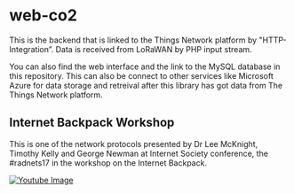 # web-co2
This is the backend that is linked to the Things Network platform by "HTTP-Integration”. 
Data is received from LoRaWAN by PHP input stream. 

You can also find the web interface and the link to the MySQL database in this repository.
This can also be connect to other services like Microsoft Azure for data storage and retreival
after this library has got data from The Things Network platform.

## Internet Backpack Workshop
This is one of the network protocols presented by Dr Lee McKnight, Timothy Kelly and George Newman at 
Internet Society conference, the #radnets17 in the workshop on the Internet Backpack.

[![Youtube Image](https://img.youtube.com/vi/YOUTUBE_VIDEO_ID_HERE/0.jpg)](https://drive.google.com/file/d/152pIF6enLsmup5m-CEBVi22F2wRowIuH/view)

